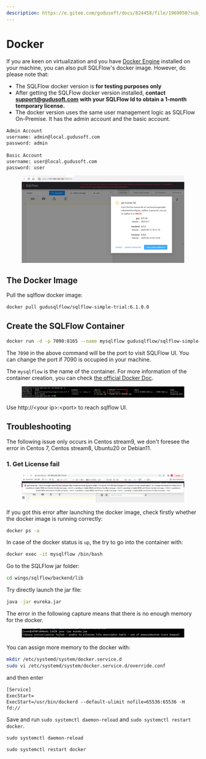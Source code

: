 ```yaml
---
description: https://e.gitee.com/gudusoft/docs/824458/file/1969050?sub_id=5806941
---
```


# Docker

If you are keen on virtualization and you have [Docker Engine](https://www.docker.com/) installed on your machine, you can also pull SQLFlow's docker image. However, do please note that:

* The SQLFlow docker version is **for testing purposes only**
* After getting the SQLFlow docker version installed, **contact** [**support@gudusoft.com**](mailto:support@gudusoft.com) **with your SQLFlow Id to obtain a 1-month temporary license.**
* The docker version uses the same user management logic as SQLFlow On-Premise. It has the admin account and the basic account.

```
Admin Account
username: admin@local.gudusoft.com
password: admin

Basic Account
username: user@local.gudusoft.com
password: user
```

<figure><img src="../../.gitbook/assets/图片 (13).png" alt=""><figcaption></figcaption></figure>

## The Docker Image

Pull the sqlflow docker image:

```bash
docker pull gudusqlflow/sqlflow-simple-trial:6.1.0.0
```

## Create the SQLFlow Container

```bash
docker run -d -p 7090:8165 --name mysqlflow gudusqlflow/sqlflow-simple-trial:6.1.0.0
```

The `7090` in the above command will be the port to visit SQLFlow UI. You can change the port if 7090 is occupied in your machine.&#x20;

The `mysqlflow` is the name of the container. For more information of the container creation, you can check [the official Docker Doc](https://docs.docker.com/engine/reference/commandline/container/).

<figure><img src="../../.gitbook/assets/图片 (14).png" alt=""><figcaption></figcaption></figure>

Use http://\<your ip>:\<port> to reach sqlflow UI.

## Troubleshooting

The following issue only occurs in Centos stream9, we don't foresee the error in Centos 7, Centos stream8, Ubuntu20 or Debian11.

### 1. Get License fail

<figure><img src="../../.gitbook/assets/图片 (1) (1) (1) (1) (1).png" alt=""><figcaption></figcaption></figure>

If you got this error after launching the docker image, check firstly whether the docker image is running correctly:

```bash
docker ps -a
```

In case of the docker status is `up`, the try to go into the container with:

```bash
docker exec -it mysqlflow /bin/bash
```

Go to the SQLFlow jar folder:

```bash
cd wings/sqlflow/backend/lib
```

Try directly launch the jar file:

```bash
java -jar eureka.jar
```

The error in the following capture means that there is no enough memory for the docker.

<figure><img src="../../.gitbook/assets/图片 (5).png" alt=""><figcaption></figcaption></figure>

You can assign more memory to the docker with:

```bash
mkdir /etc/systemd/system/docker.service.d
sudo vi /etc/systemd/system/docker.service.d/override.conf
```

and then enter

```
[Service]
ExecStart=
ExecStart=/usr/bin/dockerd --default-ulimit nofile=65536:65536 -H fd://
```

Save and run `sudo systemctl daemon-reload` and `sudo systemctl restart docker`.

```shell
sudo systemctl daemon-reload
```

```shell
sudo systemctl restart docker
```
